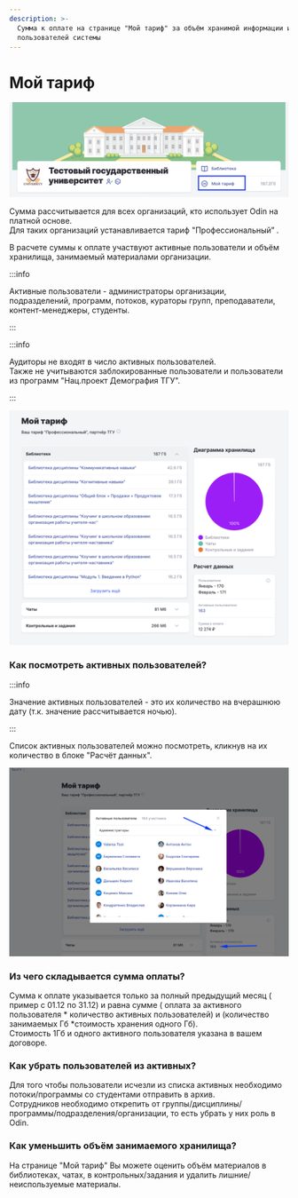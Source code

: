```yaml
---
description: >-
  Сумма к оплате на странице "Мой тариф" за объём хранимой информации и активных
  пользователей системы
---
```


# Мой тариф

![](<../../.gitbook/assets/image (236).png>)

Сумма рассчитывается для всех организаций, кто использует   Odin на платной основе. \
Для таких организаций устанавливается тариф "Профессиональный” .

В расчете суммы к оплате участвуют активные пользователи и объём хранилища, занимаемый материалами организации.

:::info

Активные пользователи - администраторы организации, подразделений, программ, потоков, кураторы групп, преподаватели, контент-менеджеры, студенты.

:::

:::info

Аудиторы не входят в число активных пользователей. \
Также не учитываются заблокированные пользователи и пользователи из программ "Нац.проект Демография ТГУ".

:::

![](<../../.gitbook/assets/image (237).png>)

### Как посмотреть активных пользователей?

:::info

Значение активных пользователей - это их количество на вчерашнюю дату (т.к. значение рассчитывается ночью).

:::

Список активных пользователей можно посмотреть, кликнув на их количество в блоке "Расчёт данных".

![](<../../.gitbook/assets/image (1) (1) (1) (1) (1) (1) (1) (1) (1) (1) (1) (1) (1) (1) (1) (1) (1) (1) (1) (1) (1) (1) (1) (1) (1) (1) (1) (1) (1) (1) (1) (1) (1) (1) (1) (1) (1) (1) (1) (1) (1) (1) (1) (1) (1) (1) (1) (1) (1) (1) (1).png>)

### Из чего складывается сумма оплаты?

Сумма к оплате указывается только за полный предыдущий месяц ( пример с 01.12 по 31.12) и равна сумме ( оплата за активного пользователя \* количество активных пользователей) и (количество занимаемых Гб \*стоимость хранения одного Гб).\
Стоимость 1Гб и одного активного пользователя указана в вашем договоре.

### Как убрать пользователей из активных?

Для того чтобы пользователи исчезли из списка активных необходимо потоки/программы со студентами отправить в архив.\
Сотрудников необходимо открепить от группы/дисциплины/программы/подразделения/организации, то есть убрать у них роль в Odin.

### Как уменьшить объём занимаемого хранилища?

На странице "Мой тариф" Вы можете оценить  объём материалов в библиотеках, чатах, в контрольных/задания и удалить лишние/неиспользуемые материалы.
